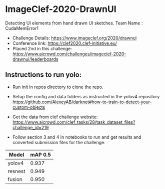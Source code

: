 # ImageClef-2020-DrawnUI
Detecting UI elements from hand drawn UI sketches.
Team Name : CudaMemError1

- Challenge Details: https://www.imageclef.org/2020/drawnui
- Conference link: https://clef2020.clef-initiative.eu/
- Placed 2nd in this challenge: https://www.aicrowd.com/challenges/imageclef-2020-drawnui/leaderboards
 

## Instructions to run yolo:
- Run init in repos directory to clone the repo.
- Setup the config and data folders as instructed in the yolov4 repository
https://github.com/AlexeyAB/darknet#how-to-train-to-detect-your-custom-objects

- Get the data from clef challenge website:
https://www.aicrowd.com/clef_tasks/28/task_dataset_files?challenge_id=219

- Follow section 3 and 4 in notebooks to run and get results and converted submission files for the challenge.

| Model  | mAP 0.5 |
| ------------- | ------------- |
| yolov4  | 0.937  |
| resnest  | 0.949  |
| fusion  | 0.950  |
